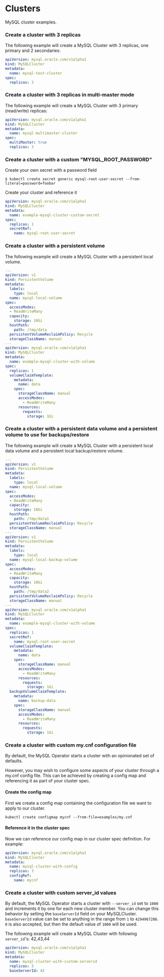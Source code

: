 # Clusters

MySQL cluster examples.

### Create a cluster with 3 replicas

The following example will create a MySQL Cluster with 3 replicas, one primary and 2 secondaries:

```yaml
apiVersion: mysql.oracle.com/v1alpha1
kind: MySQLCluster
metadata:
  name: mysql-test-cluster
spec:
  replicas: 3
```

### Create a cluster with 3 replicas in multi-master mode

The following example will create a MySQL Cluster with 3 primary (read/write) replicas:

```yaml
apiVersion: mysql.oracle.com/v1alpha1
kind: MySQLCluster
metadata:
  name: mysql-multimaster-cluster
spec:
  multiMaster: true
  replicas: 3
```

### Create a cluster with a custom "MYSQL_ROOT_PASSWORD"

Create your own secret with a password field

```
$ kubectl create secret generic mysql-root-user-secret --from-literal=password=foobar
```

Create your cluster and reference it

```yaml
apiVersion: mysql.oracle.com/v1alpha1
kind: MySQLCluster
metadata:
  name: example-mysql-cluster-custom-secret
spec:
  replicas: 1
  secretRef:
    name: mysql-root-user-secret
```

### Create a cluster with a persistent volume

The following example will create a MySQL Cluster with a persistent local volume.

```yaml
---
apiVersion: v1
kind: PersistentVolume
metadata:
  labels:
    type: local
  name: mysql-local-volume
spec:
  accessModes:
  - ReadWriteMany
  capacity:
    storage: 10Gi
  hostPath:
    path: /tmp/data
  persistentVolumeReclaimPolicy: Recycle
  storageClassName: manual
---
apiVersion: mysql.oracle.com/v1alpha1
kind: MySQLCluster
metadata:
  name: example-mysql-cluster-with-volume
spec:
  replicas: 1
  volumeClaimTemplate:
    metadata:
      name: data
    spec:
      storageClassName: manual
      accessModes:
        - ReadWriteMany
      resources:
        requests:
          storage: 1Gi
```

### Create a cluster with a persistent data volume and a persistent volume to use for backups/restore

The following example will create a MySQL Cluster with a persistent local data volume
and a persistent local backup/restore volume.

```yaml
---
apiVersion: v1
kind: PersistentVolume
metadata:
  labels:
    type: local
  name: mysql-local-volume
spec:
  accessModes:
  - ReadWriteMany
  capacity:
    storage: 10Gi
  hostPath:
    path: /tmp/data1
  persistentVolumeReclaimPolicy: Recycle
  storageClassName: manual
---
apiVersion: v1
kind: PersistentVolume
metadata:
  labels:
    type: local
  name: mysql-local-backup-volume
spec:
  accessModes:
  - ReadWriteMany
  capacity:
    storage: 10Gi
  hostPath:
    path: /tmp/data2
  persistentVolumeReclaimPolicy: Recycle
  storageClassName: manual
---
apiVersion: mysql.oracle.com/v1alpha1
kind: MySQLCluster
metadata:
  name: example-mysql-cluster-with-volume
spec:
  replicas: 1
  secretRef:
    name: mysql-root-user-secret
  volumeClaimTemplate:
    metadata:
      name: data
    spec:
      storageClassName: manual
      accessModes:
        - ReadWriteMany
      resources:
        requests:
          storage: 1Gi
  backupVolumeClaimTemplate:
    metadata:
      name: backup-data
    spec:
      storageClassName: manual
      accessModes:
        - ReadWriteMany
      resources:
        requests:
          storage: 1Gi
```

### Create a cluster with custom my.cnf configuration file

By default, the MySQL Operator starts a cluster with an opinionated set of defaults.

However, you may wish to configure some aspects of your cluster through a my.cnf config file.
This can be achieved by creating a config map and referencing it as part of your cluster spec.

#### Create the config map

First we create a config map containing the configuration file we want to apply to our cluster.

```
kubectl create configmap mycnf --from-file=examples/my.cnf
```

#### Reference it in the cluster spec

Now we can reference our config map in our cluster spec definition. For example:

```yaml
apiVersion: mysql.oracle.com/v1alpha1
kind: MySQLCluster
metadata:
  name: mysql-cluster-with-config
  replicas: 3
  configRef:
    name: mycnf
```

### Create a cluster with custom server_id values

By default, the MySQL Operator starts a cluster with `--server_id` set to `1000` and increments it by one for each new cluster member. You can change this behavior by setting the `baseServerId` field on your MySQLCluster. `baseServerId` value can be set to anything in the range from `1` to `4294967286`. `0` is also accepted, but then the default value of `1000` will be used.

The following example will create a MySQL Cluster with following `server_id`'s: 42,43,44
```yaml
apiVersion: mysql.oracle.com/v1alpha1
kind: MySQLCluster
metadata:
  name: mysql-cluster-with-custom-serverid
  replicas: 3
  baseServerId: 42
```
